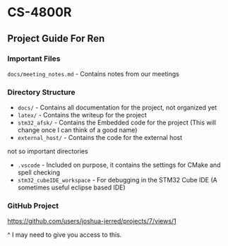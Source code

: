 # CS-4800R

## Project Guide For Ren

### Important Files
`docs/meeting_notes.md` - Contains notes from our meetings

### Directory Structure
- `docs/` - Contains all documentation for the project, not organized yet
- `latex/` - Contains the writeup for the project
- `stm32_afsk/` - Contains the Embedded code for the project (This will change once I can think of a good name)
- `external_host/` - Contains the code for the external host

not so important directories

- `.vscode` - Included on purpose, it contains the settings for CMake and spell checking
- `stm32_cubeIDE_workspace` - For debugging in the STM32 Cube IDE (A sometimes useful eclipse based IDE)


### GitHub Project
https://github.com/users/joshua-jerred/projects/7/views/1

^ I may need to give you access to this.